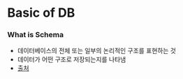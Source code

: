 # Basic of DB

### What is Schema
- 데이터베이스의 전체 또는 일부의 논리적인 구조를 표현하는 것
- 데이터가 어떤 구조로 저장되는지를 나타냄
- [출처](http://terms.tta.or.kr/dictionary/dictionaryView.do?subject=%EB%8D%B0%EC%9D%B4%ED%84%B0%EB%B2%A0%EC%9D%B4%EC%8A%A4+%EC%8A%A4%ED%82%A4%EB%A7%88) 

